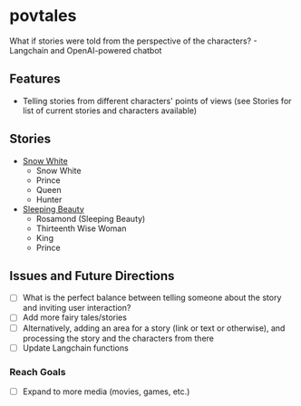 # povtales
What if stories were told from the perspective of the characters? - Langchain and OpenAI-powered chatbot

## Features
- Telling stories from different characters' points of views (see Stories for list of current stories and characters available)


## Stories
- [Snow White](https://www.dltk-teach.com/rhymes/snowwhite/story.htm)
  - Snow White
  - Prince
  - Queen
  - Hunter
- [Sleeping Beauty](https://www.grimmstories.com/en/grimm_fairy-tales/sleeping_beauty)
  - Rosamond (Sleeping Beauty)
  - Thirteenth Wise Woman
  - King
  - Prince

## Issues and Future Directions
- [ ] What is the perfect balance between telling someone about the story and inviting user interaction?
- [ ] Add more fairy tales/stories
- [ ] Alternatively, adding an area for a story (link or text or otherwise), and processing the story and the characters from there
- [ ] Update Langchain functions
### Reach Goals
- [ ] Expand to more media (movies, games, etc.)